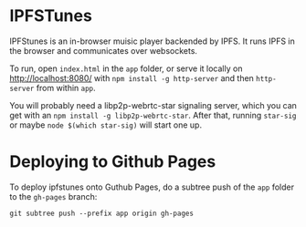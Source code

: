# IPFSTunes

IPFStunes is an in-browser muisic player backended by IPFS. It runs IPFS in the browser and communicates over websockets.

To run, open `index.html` in the `app` folder, or serve it locally on [http://localhost:8080/](http://localhost:8080/) with `npm install -g http-server` and then `http-server` from within `app`.

You will probably need a libp2p-webrtc-star signaling server, which you can get with an `npm install -g libp2p-webrtc-star`. After that, running `star-sig` or maybe `node $(which star-sig)` will start one up.

# Deploying to Github Pages

To deploy ipfstunes onto Guthub Pages, do a subtree push of the `app` folder to the `gh-pages` branch:

```
git subtree push --prefix app origin gh-pages
```


